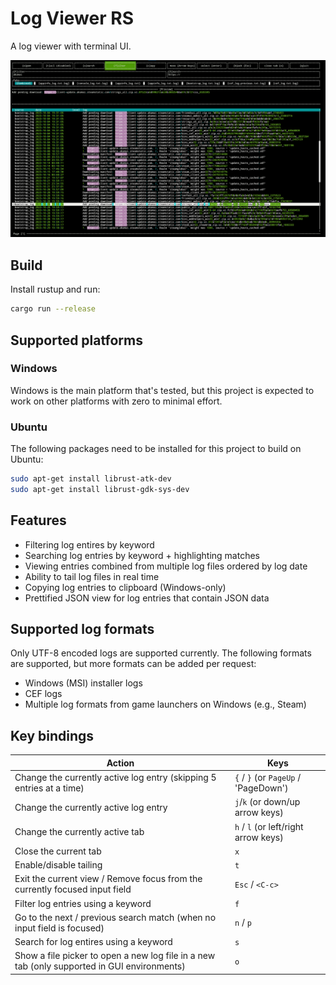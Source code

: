 # Log Viewer RS

A log viewer with terminal UI.

![screenshot](res/screenshot.png "screenshot")

## Build
Install rustup and run:
```sh
cargo run --release
```

## Supported platforms
### Windows

Windows is the main platform that's tested, but this project is expected to work on other platforms with zero to minimal effort.

### Ubuntu
The following packages need to be installed for this project to build on Ubuntu:

```sh
sudo apt-get install librust-atk-dev
sudo apt-get install librust-gdk-sys-dev
```

## Features
- Filtering log entires by keyword
- Searching log entries by keyword + highlighting matches
- Viewing entries combined from multiple log files ordered by log date
- Ability to tail log files in real time
- Copying log entries to clipboard (Windows-only)
- Prettified JSON view for log entries that contain JSON data

## Supported log formats
Only UTF-8 encoded logs are supported currently. The following formats are supported, but more formats can be added per request:
- Windows (MSI) installer logs
- CEF logs
- Multiple log formats from game launchers on Windows (e.g., Steam)

## Key bindings
| Action | Keys |
| ---  | ---     |
| Change the currently active log entry (skipping 5 entries at a time) | `{` / `}` (or `PageUp` / 'PageDown') |
| Change the currently active log entry | `j`/`k` (or down/up arrow keys) |
| Change the currently active tab | `h` / `l` (or left/right arrow keys)  |
| Close the current tab | `x` |
| Enable/disable tailing | `t` |
| Exit the current view / Remove focus from the currently focused input field | `Esc` / `<C-c>`|
| Filter log entries using a keyword | `f` |
| Go to the next / previous search match (when no input field is focused) | `n` / `p` | 
| Search for log entires using a keyword | `s` |
| Show a file picker to open a new log file in a new tab (only supported in GUI environments) | `o` |


